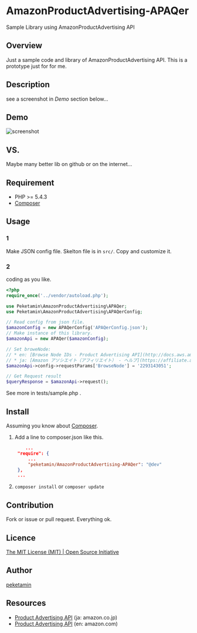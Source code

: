 AmazonProductAdvertising-APAQer
===============================

Sample Library using AmazonProductAdvertising API


Overview
--------

Just a sample code and library of AmazonProductAdvertising API.
This is a prototype just for for me.


## Description

see a screenshot in *Demo* section below...


## Demo

![screenshot](https://raw.github.com/wiki/peketamin/AmazonProductAdvertising-APAQer/images/screenshot.png?raw=true)


## VS.

Maybe many better lib on github or on the internet...


## Requirement

- PHP >= 5.4.3
- [Composer](https://getcomposer.org/)


## Usage

### 1

Make JSON config file.
Skelton file is in `src/`.
Copy and customize it.


### 2

coding as you like.

```php
<?php
require_once('../vendor/autoload.php');

use Peketamin\AmazonProductAdvertising\APAQer;
use Peketamin\AmazonProductAdvertising\APAQerConfig;

// Read config from json file.
$amazonConfig = new APAQerConfig('APAQerConfig.json');
// Make instance of this library.
$amazonApi = new APAQer($amazonConfig);

// Set broweNode:
// * en: [Browse Node IDs - Product Advertising API](http://docs.aws.amazon.com/AWSECommerceService/latest/DG/BrowseNodeIDs.html)
// * ja: [Amazon アソシエイト（アフィリエイト） - ヘルプ](https://affiliate.amazon.co.jp/gp/associates/help/t100)
$amazonApi->config->requestParams['BrowseNode'] = '2293143051';

// Get Request result
$queryResponse = $amazonApi->request();
```

See more in tests/sample.php .


## Install

Assuming you know about [Composer](https://getcomposer.org/).

1. Add a line to composer.json like this.
   ```json:composer.json
       ...
   	"require": {
   		...
   		"peketamin/AmazonProductAdvertising-APAQer": "@dev"
   	},
   	...
   ```
2. `composer install` or `composer update`


## Contribution

Fork or issue or pull request.
Everything ok.


## Licence

[The MIT License (MIT) | Open Source Initiative](http://opensource.org/licenses/MIT)


## Author

[peketamin](https://github.com/peketamin)


## Resources

* [Product Advertising API](https://affiliate.amazon.co.jp/gp/advertising/api/detail/main.html) (ja: amazon.co.jp)
* [Product Advertising API](https://affiliate-program.amazon.com/gp/advertising/api/detail/main.html) (en: amazon.com)

